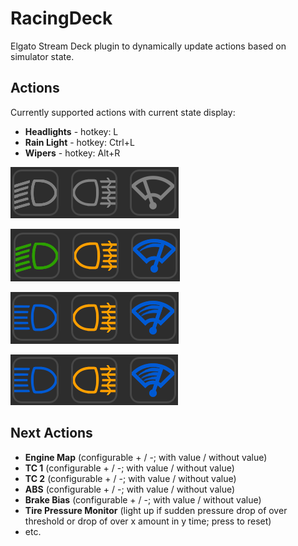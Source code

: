# RacingDeck

Elgato Stream Deck plugin to dynamically update actions based on simulator state.

## Actions

Currently supported actions with current state display:

* **Headlights** - hotkey: L
* **Rain Light** - hotkey: Ctrl+L
* **Wipers** - hotkey: Alt+R

![All off](/Docs/off.png)

![First stage](/Docs/on1.png)

![Second stage](/Docs/on2.png)

![Third stage](/Docs/on3.png)

## Next Actions
* **Engine Map** (configurable + / -; with value / without value)
* **TC 1** (configurable + / -; with value / without value)
* **TC 2** (configurable + / -; with value / without value)
* **ABS** (configurable + / -; with value / without value)
* **Brake Bias** (configurable + / -; with value / without value)
* **Tire Pressure Monitor** (light up if sudden pressure drop of over threshold or drop of over x amount in y time; press to reset)
* etc.
